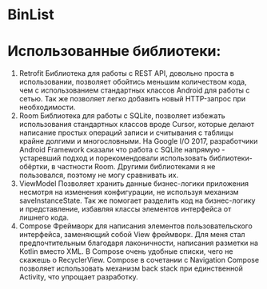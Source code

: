 # BinList

# Использованные библиотеки:
1) Retrofit
Библиотека для работы с REST API, довольно проста в использовании, позволяет обойтись меньшим количеством кода, чем с использованием стандартных классов Android для работы с сетью. Так же позволяет легко добавить новый HTTP-запрос при необходимости.
2) Room
Библиотека для работы с SQLite, позволяет избежать использования стандартных классов вроде Cursor, которые делают написание простых операций записи и считывания с таблицы крайне долгими и многословными. На Google I/O 2017, разработчики Android Framework сказали что работа с SQLite напрямую - устаревший подход и порекомендовали использовать библиотеки-обёртки, в частности Room. Другими библиотеками я не пользовался, поэтому не могу сравнивать их.
3) ViewModel
Позволяет хранить данные бизнес-логики приложения несмотря на изменения конфигурации, не используя механизм saveInstanceState. Так же помогает разделить код на бизнес-логику и представление, избавляя классы элементов интерфейса от лишнего кода.
4) Compose
Фреймворк для написания элементов пользовательского интерфейса, заменяющий собой View фреймворк. Для меня стал предпочтительным благодаря лаконичности, написания разметки на Kotlin вместо XML. В Compose очень удобные списки, чего не скажешь о RecyclerView. Compose в сочетании с Navigation Compose позволяет использовать механизм back stack при единственной Activity, что упрощает разработку.
